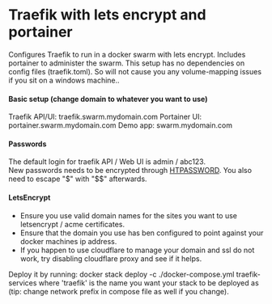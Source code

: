 # Traefik with lets encrypt and portainer

Configures Traefik to run in a docker swarm with lets encrypt. Includes portainer to administer the swarm.
This setup has no dependencies on config files (traefik.toml). So will not cause you any volume-mapping issues if you sit on a windows machine..

#### Basic setup (change domain to whatever you want to use)

Traefik API/UI: traefik.swarm.mydomain.com
Portainer UI: portainer.swarm.mydomain.com
Demo app: swarm.mydomain.com

#### Passwords

The default login for traefik API / Web UI is admin / abc123.  
New passwords needs to be encrypted through [HTPASSWORD](http://www.htaccesstools.com/htpasswd-generator).
You also need to escape "$" with "$$" afterwards.

#### LetsEncrypt

* Ensure you use valid domain names for the sites you want to use letsencrypt / acme certificates.
* Ensure that the domain you use has ben configured to point against your docker machines ip address.
* If you happen to use cloudflare to manage your domain and ssl do not work, try disabling cloudflare proxy and see if it helps.

Deploy it by running: docker stack deploy -c ./docker-compose.yml traefik-services
where 'traefik' is the name you want your stack to be deployed as (tip: change network prefix in compose file as well if you change).
